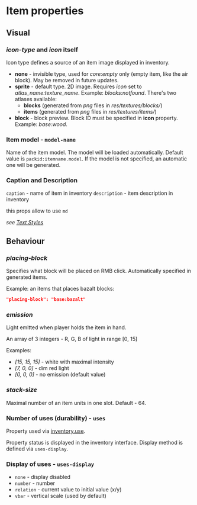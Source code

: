 # Item properties

## Visual

### *icon-type* and *icon* itself

Icon type defines a source of an item image displayed in inventory.
- **none** - invisible type, used for *core:empty* only (empty item, like the air block). May be removed in future updates.
- **sprite** - default type. 2D image. Requires *icon* set to *atlas_name:texture_name*. Example: *blocks:notfound*.
  There's two atlases available:
	- **blocks** (generated from *png* files in *res/textures/blocks/*)
	- **items** (generated from *png* files in *res/textures/items/*)
- **block** - block preview. Block ID must be specified in **icon** property. Example: *base:wood*.

### Item model - `model-name`

Name of the item model. The model will be loaded automatically.
Default value is `packid:itemname.model`.
If the model is not specified, an automatic one will be generated.

### Caption and Description
`caption` - name of item in inventory
`description` - item description in inventory

this props allow to use `md`

*see [Text Styles](/doc/en/text-styles.md)*

## Behaviour

### *placing-block*

Specifies what block will be placed on RMB click. Automatically specified in generated items.

Example: an items that places bazalt blocks:

```json
"placing-block": "base:bazalt"
```

### *emission*

Light emitted when player holds the item in hand.

An array of 3 integers - R, G, B of light in range \[0, 15\]

Examples:

- *\[15, 15, 15\]* - white with maximal intensity
- *\[7, 0, 0\]* - dim red light
- *\[0, 0, 0\]* - no emission (default value)

### *stack-size*

Maximal number of an item units in one slot. Default - 64.

### Number of uses (durability) - `uses`

Property used via [inventory.use](scripting/builtins/libinventory.md).

Property status is displayed in the inventory interface. Display method is defined via `uses-display`.

### Display of uses - `uses-display`

- `none` - display disabled
- `number` - number
- `relation` - current value to initial value (x/y)
- `vbar` - vertical scale (used by default)
